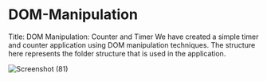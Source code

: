 # DOM-Manipulation

Title: DOM Manipulation: Counter and Timer
We have created a simple timer and counter application using DOM manipulation techniques.
The structure here represents the folder structure that is used in the application.

![Screenshot (81)](https://user-images.githubusercontent.com/108668300/215285447-240b85d9-d02a-4f4f-aec5-03d1fa8ff751.png)
